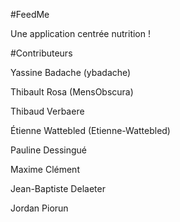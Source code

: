 #FeedMe

Une application centrée nutrition !

#Contributeurs

  Yassine Badache (ybadache)
  
  Thibault Rosa   (MensObscura)
  
  Thibaud Verbaere
  
  Étienne Wattebled (Etienne-Wattebled)
  
  Pauline Dessingué
  
  Maxime Clément
  
  Jean-Baptiste Delaeter
  
  Jordan Piorun
